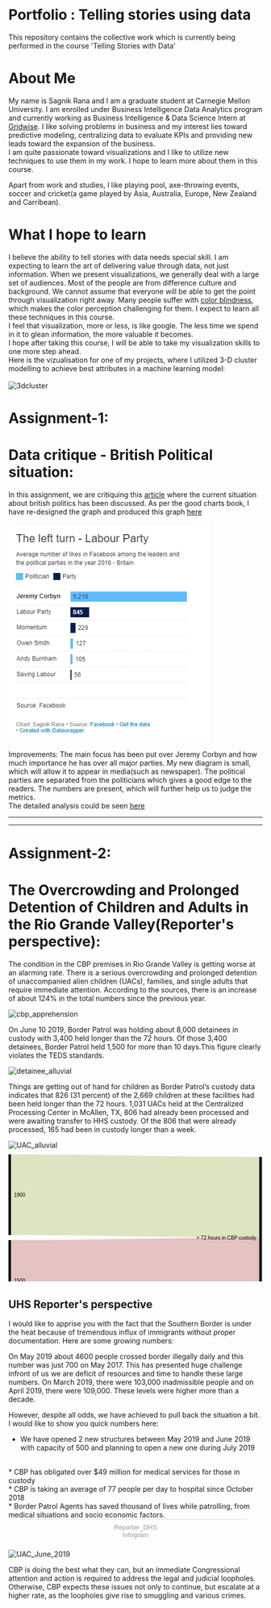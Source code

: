 # Portfolio : Telling stories using data
This repository contains the collective work which is currently being performed in the course 'Telling Stories with Data'

# About Me
My name is Sagnik Rana and I am a graduate student at Carnegie Mellon University. I am enrolled under Business Intelligence Data Analytics program and currently working as Business Intelligence & Data Science Intern at [Gridwise](https://gridwise.io/). I like solving problems in business and my interest lies toward predictive modeling, centralizing data to evaluate KPIs and providing new leads toward the expansion of the business. <br>
I am quite passionate toward visualizations and I like to utilize new techniques to use them in my work. I hope to learn more about them in this course.

Apart from work and studies, I like playing pool, axe-throwing events, soccer and cricket(a game played by Asia, Australia, Europe, New Zealand and Carribean).

# What I hope to learn
I believe the ability to tell stories with data needs special skill. I am expecting to learn the art of delivering value through data, not just information. When we present visualizations, we generally deal with a large set of audiences. Most of the people are from difference culture and background. We cannot assume that everyone will be able to get the point through visualization right away. Many people suffer with [color blindness](http://www.colourblindawareness.org/colour-blindness/acquired-colour-vision-defects), which makes the color perception challenging for them. I expect to learn all these techniques in this course.<br>
I feel that visualization, more or less, is like google. The less time we spend in it to glean information, the more valuable it becomes.<br> I hope after taking this course, I will be able to take my visualization skills to one more step ahead.<br>
Here is the vizualisation for one of my projects, where I utilized 3-D cluster modelling to achieve best attributes in a machine learning model:
<br><br>
![3dcluster](giphy.gif)


# Assignment-1:

# Data critique - British Political situation:

In this assignment, we are critiquing this [article](https://github.com/sagnikrana/Portfolio-Telling-Stories-Using-Data/blob/master/The%20metamorphosis%20-%20The%20Labour%20Party%20.pdf) where the current situation about british politics has been discussed. As per the good charts book, I have re-designed the graph and produced this graph [here](https://www.datawrapper.de/_/HVp6G/)
<br>

![image](Datawrapper.jpg)

Improvements:
The main focus has been put over Jeremy Corbyn and how much importance he has over all major parties. My new diagram is small, which will allow it to appear in media(such as newspaper). The political parties are separated from the politicians which gives a good edge to the readers. The numbers are present, which will further help us to judge the metrics.
<br>
The detailed analysis could be seen [here](https://github.com/sagnikrana/Portfolio-Telling-Stories-Using-Data/blob/master/Sagnik%20Rana%20-%20Critique%20%231_%20Economist%20bar%20chart%20(The%20Good%20Charts%20Matrix).xlsx?raw=true)

<hr>
<hr>

# Assignment-2:

# The Overcrowding and Prolonged Detention of Children and Adults in the Rio Grande Valley(Reporter's perspective):

The condition in the CBP premises in Rio Grande Valley is getting worse at an alarming rate. There is a serious overcrowding and prolonged detention of unaccompanied alien children (UACs), families, and single adults that require immediate attention. According to the sources, there is an increase of about 124% in the total numbers since the previous year.

   ![cbp_apprehension](https://raw.githubusercontent.com/sagnikrana/Portfolio-Telling-Stories-Using-Data/master/CBP%20apprehension.jpg)

On June 10 2019, Border Patrol was holding about 8,000 detainees in custody with 3,400 held longer than the 72 hours. Of those 3,400 detainees, Border Patrol held 1,500 for more than 10 days.This figure clearly violates the TEDS standards.

![detainee_alluvial](https://github.com/sagnikrana/Portfolio-Telling-Stories-Using-Data/blob/master/detainee%20(1).svg)

Things are getting out of hand for children as Border Patrol’s custody data indicates that 826 (31 percent) of the 2,669 children at these facilities had been held longer than the 72 hours. 1,031 UACs held at the Centralized Processing Center in McAllen, TX, 806 had already been processed and were awaiting transfer to HHS custody. Of the 806 that were already processed, 165 had been in custody longer than a week.

![UAC_alluvial](https://github.com/sagnikrana/Portfolio-Telling-Stories-Using-Data/blob/master/UAC.svg)
<svg width="1000" height="520" xmlns="http://www.w3.org/2000/svg"
version="1.1"><g transform="translate(0, 10)"><g class="links" fill="none"
stroke-opacity="0.4"><path
d="M5,250.00000000000006C251.25,250.00000000000006,251.25,245.00000000000003,497.5,245.00000000000003"
stroke-width="160" style="stroke: rgb(191, 105, 105);"></path><path
d="M5,79.99999999999994C251.25,79.99999999999994,251.25,85.00000000000003,497.5,85.00000000000003"
stroke-width="160" style="stroke: rgb(174, 191, 105);"></path><path
d="M5,420.00000000000006C251.25,420.00000000000006,251.25,415,497.5,415"
stroke-width="160" style="stroke: rgb(105, 191, 139);"></path><path
d="M502.5,245.00000000000003C748.75,245.00000000000003,748.75,420.0000000000001,995,420.0000000000001"
stroke-width="160" style="stroke: rgb(105, 139, 191);"></path><path
d="M502.5,85.00000000000003C748.75,85.00000000000003,748.75,80.00000000000003,995,80.00000000000003"
stroke-width="160" style="stroke: rgb(105, 139, 191);"></path><path
d="M502.5,415C748.75,415,748.75,250.00000000000009,995,250.00000000000009"
stroke-width="160" style="stroke: rgb(174, 105, 191);"></path></g><g
class="nodes" font-family="Arial, Helvetica" font-size="10"><g><rect
x="995" y="170.00000000000009" height="160" width="5"
fill="#000"></rect><text x="989" y="250.00000000000009" dy="0.35em"
text-anchor="end">&lt; 10 days in CBP custody</text></g><g><rect x="995"
y="2.842170943040401e-14" height="160.00000000000006" width="5"
fill="#000"></rect><text x="989" y="80.00000000000006" dy="0.35em"
text-anchor="end">&lt;10 days in CBP custody</text></g><g><rect x="995"
y="340.0000000000001" height="159.9999999999999" width="5"
fill="#000"></rect><text x="989" y="420.00000000000006" dy="0.35em"
text-anchor="end">&gt;10 days in CBP custody</text></g><g><rect x="0"
y="170.00000000000006" height="160" width="5" fill="#000"></rect><text
x="11" y="250.00000000000006" dy="0.35em"
text-anchor="start">1500</text></g><g><rect x="0"
y="-5.684341886080802e-14" height="160.0000000000001" width="5"
fill="#000"></rect><text x="11" y="80" dy="0.35em"
text-anchor="start">1900</text></g><g><rect x="0" y="340.00000000000006"
height="160" width="5" fill="#000"></rect><text x="11"
y="420.00000000000006" dy="0.35em"
text-anchor="start">4600</text></g><g><rect x="497.5" y="335" height="160"
width="5" fill="#000"></rect><text x="491.5" y="415" dy="0.35em"
text-anchor="end">&lt; 72 hours in CBP custody</text></g><g><rect x="497.5"
y="5.000000000000028" height="319.99999999999994" width="5"
fill="#000"></rect><text x="491.5" y="165" dy="0.35em"
text-anchor="end">&gt; 72 hours in CBP custody</text></g></g></g></svg>

## UHS Reporter's perspective

I would like to apprise you with the fact that the Southern Border is under the heat because of tremendous influx of immigrants without proper documentation. Here are some growing numbers:


On May 2019 about 4600 people crossed border illegally daily and this number was just 700 on May 2017. This has presented huge challenge infront of us we are deficit of resources and time to handle these large numbers. On March 2019, there were 103,000 inadmissible people and on April 2019, there were 109,000. These levels were higher more than a decade.

However, despite all odds, we have achieved to pull back the situation a bit. I would like to show you quick numbers here: 

* We have opened 2 new structures between May 2019 and June 2019 with capacity of 500 and planning to open a new one during July 2019
<br>
* CBP has obligated over $49 million for medical services for those in custody <br>
* CBP is taking an average of 77 people per day to hospital since October 2018 <br>
* Border Patrol Agents has saved thousand of lives while patrolling, from medical situations and socio economic factors.<br>

<script id="infogram_0_e45ff9a6-b494-4c24-8d65-3e3562c1b69f" title="Reporter_DHS" src="https://e.infogram.com/js/dist/embed.js?jJq" type="text/javascript"></script><div style="padding:8px 0;font-family:Arial!important;font-size:13px!important;line-height:15px!important;text-align:center;border-top:1px solid #dadada;margin:0 30px"><a href="https://infogram.com/e45ff9a6-b494-4c24-8d65-3e3562c1b69f" style="color:#989898!important;text-decoration:none!important;" target="_blank">Reporter_DHS</a><br><a href="https://infogram.com" style="color:#989898!important;text-decoration:none!important;" target="_blank" rel="nofollow">Infogram</a></div>

![UAC_June_2019](https://github.com/sagnikrana/Portfolio-Telling-Stories-Using-Data/blob/master/UAC_June_2019.jpg?raw=true)


CBP is doing the best what they can, but an immediate Congressional attention and action is required to address the legal and judicial loopholes. Otherwise, CBP expects these issues not only to continue, but escalate at a higher rate, as the loopholes give rise to smuggling and various crimes.
